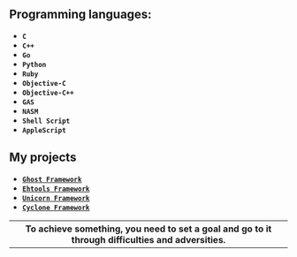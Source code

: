 ## Programming languages:

* **`C`**
* **`C++`**
* **`Go`**
* **`Python`**
* **`Ruby`**
* **`Objective-C`**
* **`Objective-C++`**
* **`GAS`**
* **`NASM`**
* **`Shell Script`**
* **`AppleScript`**

## My projects

* [**`Ghost Framework`**](https://github.com/EntySec/ghost)
* [**`Ehtools Framework`**](https://github.com/entynetproject/ehtools)
* [**`Unicorn Framework`**](https://github.com/EntySec/unicorn)
* [**`Cyclone Framework`**](https://github.com/EntySec/cyclone)

<table><tr><th>
To achieve something, you need to set a goal and go to it through difficulties and adversities.
</th></tr></table>
